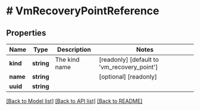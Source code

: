 # # VmRecoveryPointReference

## Properties

Name | Type | Description | Notes
------------ | ------------- | ------------- | -------------
**kind** | **string** | The kind name | [readonly] [default to 'vm_recovery_point']
**name** | **string** |  | [optional] [readonly]
**uuid** | **string** |  |

[[Back to Model list]](../../README.md#models) [[Back to API list]](../../README.md#endpoints) [[Back to README]](../../README.md)

